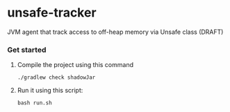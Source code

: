 # unsafe-tracker

JVM agent that track access to off-heap memory via Unsafe class (DRAFT)


### Get started 

1. Compile the project using this command 

    ```
    ./gradlew check shadowJar
    ```

2. Run it using this script: 

    ```
    bash run.sh
    ```
